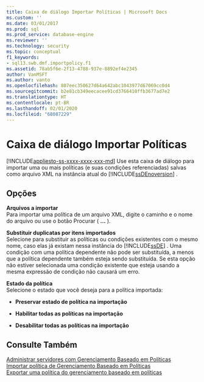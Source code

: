 ```yaml
---
title: Caixa de diálogo Importar Políticas | Microsoft Docs
ms.custom: ''
ms.date: 03/01/2017
ms.prod: sql
ms.prod_service: database-engine
ms.reviewer: ''
ms.technology: security
ms.topic: conceptual
f1_keywords:
- sql13.swb.dmf.importpolicy.f1
ms.assetid: 78ab5f6e-2f13-4788-937e-8892ef4e2345
author: VanMSFT
ms.author: vanto
ms.openlocfilehash: 807eec350627d64a642abc1043977d67069cc0d4
ms.sourcegitcommit: b2e81cb349eecacee91cd3766410ffb3677ad7e2
ms.translationtype: HT
ms.contentlocale: pt-BR
ms.lasthandoff: 02/01/2020
ms.locfileid: "68087229"
---
```

# <a name="import-policies-dialog-box"></a>Caixa de diálogo Importar Políticas
[!INCLUDE[appliesto-ss-xxxx-xxxx-xxx-md](../../includes/appliesto-ss-xxxx-xxxx-xxx-md.md)]
  Use esta caixa de diálogo para importar uma ou mais políticas (e suas condições referenciadas) salvas como arquivo XML na instância atual do [!INCLUDE[ssDEnoversion](../../includes/ssdenoversion-md.md)] .  
  
## <a name="options"></a>Opções  
 **Arquivos a importar**  
 Para importar uma política de um arquivo XML, digite o caminho e o nome do arquivo ou use o botão Procurar ( **...** ).  
  
 **Substituir duplicatas por itens importados**  
 Selecione para substituir as políticas ou condições existentes com o mesmo nome, caso elas já existam nessa instância do [!INCLUDE[ssDE](../../includes/ssde-md.md)] . Uma condição com uma política dependente não pode ser substituída, a menos que a política dependente também esteja sendo substituída. Se esta opção não estiver selecionada uma condição existente que esteja usando a mesma expressão de condição não causará um erro.  
  
 **Estado da política**  
 Selecione o estado que você deseja para a política importada:  
  
-   **Preservar estado de política na importação**  
  
-   **Habilitar todas as políticas na importação**  
  
-   **Desabilitar todas as políticas na importação**  
  
## <a name="see-also"></a>Consulte Também  
 [Administrar servidores com Gerenciamento Baseado em Políticas](../../relational-databases/policy-based-management/administer-servers-by-using-policy-based-management.md)   
 [Importar política de Gerenciamento Baseado em Políticas](../../relational-databases/policy-based-management/import-a-policy-based-management-policy.md)   
 [Exportar uma política do gerenciamento baseado em políticas](../../relational-databases/policy-based-management/export-a-policy-based-management-policy.md)  
  
  
